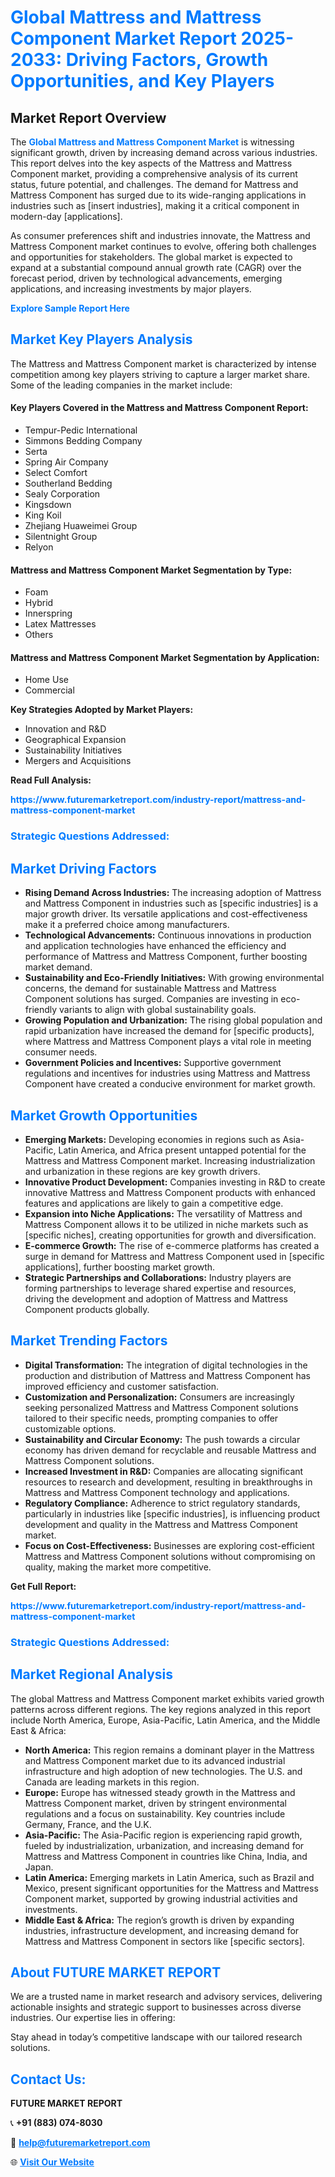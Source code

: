 <h1 style="color: #007BFF;">Global Mattress and Mattress Component Market Report 2025-2033: Driving Factors, Growth Opportunities, and Key Players</h1>

<section id="overview">
<h2>Market Report Overview</h2>
<p>The <a href="https://www.futuremarketreport.com/industry-report/mattress-and-mattress-component-market" style="color: #007BFF; text-decoration: none;"><strong>Global Mattress and Mattress Component Market</strong></a> is witnessing significant growth, driven by increasing demand across various industries. This report delves into the key aspects of the Mattress and Mattress Component market, providing a comprehensive analysis of its current status, future potential, and challenges. The demand for Mattress and Mattress Component has surged due to its wide-ranging applications in industries such as [insert industries], making it a critical component in modern-day [applications].</p>
<p>As consumer preferences shift and industries innovate, the Mattress and Mattress Component market continues to evolve, offering both challenges and opportunities for stakeholders. The global market is expected to expand at a substantial compound annual growth rate (CAGR) over the forecast period, driven by technological advancements, emerging applications, and increasing investments by major players.</p>
</section>

<section id="overview">
<p><a href="https://www.futuremarketreport.com/request-sample/reportId=92061" style="color: #007BFF; text-decoration: none;"><strong>Explore Sample Report Here</strong></a></p>
</section>

<section id="key-players">
<h2 style="color: #007BFF;">Market Key Players Analysis</h2>
<p>The Mattress and Mattress Component market is characterized by intense competition among key players striving to capture a larger market share. Some of the leading companies in the market include:</p>
<h4>Key Players Covered in the Mattress and Mattress Component Report:</h4>
<ul><li>Tempur-Pedic International</li><li>Simmons Bedding Company</li><li>Serta</li><li>Spring Air Company</li><li>Select Comfort</li><li>Southerland Bedding</li><li>Sealy Corporation</li><li>Kingsdown</li><li>King Koil</li><li>Zhejiang Huaweimei Group</li><li>Silentnight Group</li><li>Relyon</li></ul>
<h4>Mattress and Mattress Component Market Segmentation by Type:</h4>
<ul><li>Foam</li><li>Hybrid</li><li>Innerspring</li><li>Latex Mattresses</li><li>Others</li></ul>

<h4>Mattress and Mattress Component Market Segmentation by Application:</h4>
<ul><li>Home Use</li><li>Commercial</li></ul>
<p><strong>Key Strategies Adopted by Market Players:</strong></p>
<ul>
<li>Innovation and R&D</li>
<li>Geographical Expansion</li>
<li>Sustainability Initiatives</li>
<li>Mergers and Acquisitions</li>
</ul>
</section>

<section>
<p><strong>Read Full Analysis: </strong></p><a href="https://www.futuremarketreport.com/industry-report/mattress-and-mattress-component-market" style="color: #007BFF; text-decoration: none;"><strong>https://www.futuremarketreport.com/industry-report/mattress-and-mattress-component-market</strong></a>
<h3 style="color: #007BFF;">Strategic Questions Addressed:</h3>
</section>

<section id="driving-factors">
<h2 style="color: #007BFF;">Market Driving Factors</h2>
<ul>
<li><strong>Rising Demand Across Industries:</strong> The increasing adoption of Mattress and Mattress Component in industries such as [specific industries] is a major growth driver. Its versatile applications and cost-effectiveness make it a preferred choice among manufacturers.</li>
<li><strong>Technological Advancements:</strong> Continuous innovations in production and application technologies have enhanced the efficiency and performance of Mattress and Mattress Component, further boosting market demand.</li>
<li><strong>Sustainability and Eco-Friendly Initiatives:</strong> With growing environmental concerns, the demand for sustainable Mattress and Mattress Component solutions has surged. Companies are investing in eco-friendly variants to align with global sustainability goals.</li>
<li><strong>Growing Population and Urbanization:</strong> The rising global population and rapid urbanization have increased the demand for [specific products], where Mattress and Mattress Component plays a vital role in meeting consumer needs.</li>
<li><strong>Government Policies and Incentives:</strong> Supportive government regulations and incentives for industries using Mattress and Mattress Component have created a conducive environment for market growth.</li>
</ul>
</section>

<section id="growth-opportunities">
<h2 style="color: #007BFF;">Market Growth Opportunities</h2>
<ul>
<li><strong>Emerging Markets:</strong> Developing economies in regions such as Asia-Pacific, Latin America, and Africa present untapped potential for the Mattress and Mattress Component market. Increasing industrialization and urbanization in these regions are key growth drivers.</li>
<li><strong>Innovative Product Development:</strong> Companies investing in R&D to create innovative Mattress and Mattress Component products with enhanced features and applications are likely to gain a competitive edge.</li>
<li><strong>Expansion into Niche Applications:</strong> The versatility of Mattress and Mattress Component allows it to be utilized in niche markets such as [specific niches], creating opportunities for growth and diversification.</li>
<li><strong>E-commerce Growth:</strong> The rise of e-commerce platforms has created a surge in demand for Mattress and Mattress Component used in [specific applications], further boosting market growth.</li>
<li><strong>Strategic Partnerships and Collaborations:</strong> Industry players are forming partnerships to leverage shared expertise and resources, driving the development and adoption of Mattress and Mattress Component products globally.</li>
</ul>
</section>

<section id="trending-factors">
<h2 style="color: #007BFF;">Market Trending Factors</h2>
<ul>
<li><strong>Digital Transformation:</strong> The integration of digital technologies in the production and distribution of Mattress and Mattress Component has improved efficiency and customer satisfaction.</li>
<li><strong>Customization and Personalization:</strong> Consumers are increasingly seeking personalized Mattress and Mattress Component solutions tailored to their specific needs, prompting companies to offer customizable options.</li>
<li><strong>Sustainability and Circular Economy:</strong> The push towards a circular economy has driven demand for recyclable and reusable Mattress and Mattress Component solutions.</li>
<li><strong>Increased Investment in R&D:</strong> Companies are allocating significant resources to research and development, resulting in breakthroughs in Mattress and Mattress Component technology and applications.</li>
<li><strong>Regulatory Compliance:</strong> Adherence to strict regulatory standards, particularly in industries like [specific industries], is influencing product development and quality in the Mattress and Mattress Component market.</li>
<li><strong>Focus on Cost-Effectiveness:</strong> Businesses are exploring cost-efficient Mattress and Mattress Component solutions without compromising on quality, making the market more competitive.</li>
</ul>
</section>

<section>
<p><strong>Get Full Report: </strong></p><a href="https://www.futuremarketreport.com/industry-report/mattress-and-mattress-component-market" style="color: #007BFF; text-decoration: none;"><strong>https://www.futuremarketreport.com/industry-report/mattress-and-mattress-component-market</strong></a>
<h3 style="color: #007BFF;">Strategic Questions Addressed:</h3>
</section>


<section id="regional-analysis">
<h2 style="color: #007BFF;">Market Regional Analysis</h2>
<p>The global Mattress and Mattress Component market exhibits varied growth patterns across different regions. The key regions analyzed in this report include North America, Europe, Asia-Pacific, Latin America, and the Middle East & Africa:</p>
<ul>
<li><strong>North America:</strong> This region remains a dominant player in the Mattress and Mattress Component market due to its advanced industrial infrastructure and high adoption of new technologies. The U.S. and Canada are leading markets in this region.</li>
<li><strong>Europe:</strong> Europe has witnessed steady growth in the Mattress and Mattress Component market, driven by stringent environmental regulations and a focus on sustainability. Key countries include Germany, France, and the U.K.</li>
<li><strong>Asia-Pacific:</strong> The Asia-Pacific region is experiencing rapid growth, fueled by industrialization, urbanization, and increasing demand for Mattress and Mattress Component in countries like China, India, and Japan.</li>
<li><strong>Latin America:</strong> Emerging markets in Latin America, such as Brazil and Mexico, present significant opportunities for the Mattress and Mattress Component market, supported by growing industrial activities and investments.</li>
<li><strong>Middle East & Africa:</strong> The region’s growth is driven by expanding industries, infrastructure development, and increasing demand for Mattress and Mattress Component in sectors like [specific sectors].</li>
</ul>
</section>

<footer>
<h2 style="color: #007BFF;">About FUTURE MARKET REPORT</h2>
<p>We are a trusted name in market research and advisory services, delivering actionable insights and strategic support to businesses across diverse industries. Our expertise lies in offering:</p>

<p>Stay ahead in today’s competitive landscape with our tailored research solutions.</p>

<h2 style="color: #007BFF;">Contact Us:</h2>
<p><strong>FUTURE MARKET REPORT</strong></p>
<p>📞 <strong>+91 (883) 074-8030</strong></p>
<p>📧 <strong><a href="mailto:help@futuremarketreport.com" style="color: #007BFF;">help@futuremarketreport.com</a></strong></p>
<p>🌐 <strong><a href="https://www.futuremarketreport.com/" style="color: #007BFF;">Visit Our Website</a></strong></p>
</footer>